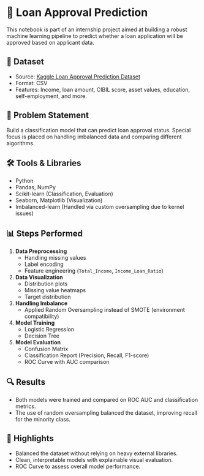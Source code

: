 # 🏦 Loan Approval Prediction

This notebook is part of an internship project aimed at building a robust machine learning pipeline to predict whether a loan application will be approved based on applicant data.

## 📂 Dataset
- Source: [Kaggle Loan Approval Prediction Dataset](https://www.kaggle.com/datasets)
- Format: CSV
- Features: Income, loan amount, CIBIL score, asset values, education, self-employment, and more.

## 🧠 Problem Statement
Build a classification model that can predict loan approval status. Special focus is placed on handling imbalanced data and comparing different algorithms.

## 🛠️ Tools & Libraries
- Python
- Pandas, NumPy
- Scikit-learn (Classification, Evaluation)
- Seaborn, Matplotlib (Visualization)
- Imbalanced-learn (Handled via custom oversampling due to kernel issues)

## 📊 Steps Performed
1. **Data Preprocessing**
   - Handling missing values
   - Label encoding
   - Feature engineering (`Total_Income`, `Income_Loan_Ratio`)
2. **Data Visualization**
   - Distribution plots
   - Missing value heatmaps
   - Target distribution
3. **Handling Imbalance**
   - Applied Random Oversampling instead of SMOTE (environment compatibility)
4. **Model Training**
   - Logistic Regression
   - Decision Tree
5. **Model Evaluation**
   - Confusion Matrix
   - Classification Report (Precision, Recall, F1-score)
   - ROC Curve with AUC comparison

## 🔍 Results
- Both models were trained and compared on ROC AUC and classification metrics.
- The use of random oversampling balanced the dataset, improving recall for the minority class.

## 📌 Highlights
- Balanced the dataset without relying on heavy external libraries.
- Clean, interpretable models with explainable visual evaluation.
- ROC Curve to assess overall model performance.



